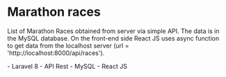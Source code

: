 <h1>Marathon races</h1>
<p>List of Marathon Races obtained from server via simple API. The data is in the MySQL database. On the front-end side React JS uses async function to get data from the localhost server (url = 'http://localhost:8000/api/races').</p>
- Laravel 8
- API Rest
- MySQL
- React JS
